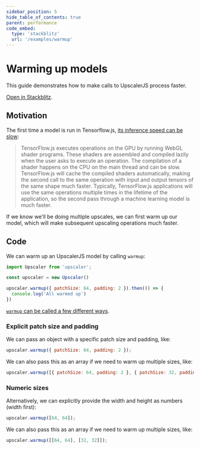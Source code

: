 ```yaml
---
sidebar_position: 5
hide_table_of_contents: true
parent: performance
code_embed:
  type: 'stackblitz'
  url: '/examples/warmup'
---
```


# Warming up models

This guide demonstrates how to make calls to UpscalerJS process faster.

<a href="https://stackblitz.com/github/thekevinscott/upscalerjs/tree/main/examples/warmup?file=index.js&title=UpscalerJS: Warmup Example">Open in Stackblitz</a>.

## Motivation

The first time a model is run in Tensorflow.js, [its inference speed can be slow](https://www.tensorflow.org/js/guide/platform_environment#shader_compilation_texture_uploads):

> TensorFlow.js executes operations on the GPU by running WebGL shader programs. These shaders are assembled and compiled lazily when the user asks to execute an operation. The compilation of a shader happens on the CPU on the main thread and can be slow. TensorFlow.js will cache the compiled shaders automatically, making the second call to the same operation with input and output tensors of the same shape much faster. Typically, TensorFlow.js applications will use the same operations multiple times in the lifetime of the application, so the second pass through a machine learning model is much faster.

If we know we'll be doing multiple upscales, we can first warm up our model, which will make subsequent upscaling operations much faster.

## Code

We can warm up an UpscalerJS model by calling `warmup`:

```javascript
import Upscaler from 'upscaler';

const upscaler = new Upscaler()

upscaler.warmup({ patchSize: 64, padding: 2 }).then(() => {
  console.log('All warmed up')
})
```

[`warmup` can be called a few different ways](/documentation/api/warmup).

### Explicit patch size and padding

We can pass an object with a specific patch size and padding, like:

```javascript
upscaler.warmup({ patchSize: 64, padding: 2 });
```

We can also pass this as an array if we need to warm up multiple sizes, like:

```javascript
upscaler.warmup([{ patchSize: 64, padding: 2 }, { patchSize: 32, padding: 2 }]);
```

### Numeric sizes

Alternatively, we can explicitly provide the width and height as numbers (width first):

```javascript
upscaler.warmup([64, 64]);
```

We can also pass this as an array if we need to warm up multiple sizes, like:

```javascript
upscaler.warmup([[64, 64], [32, 32]]);
```
